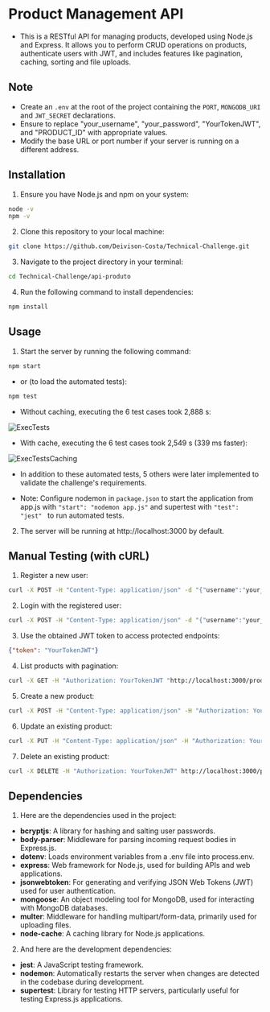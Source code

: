 # Product Management API
- This is a RESTful API for managing products, developed using Node.js and Express. It allows you to perform CRUD operations on products, authenticate users with JWT, and includes features like pagination, caching, sorting and file uploads.

## Note
- Create an `.env` at the root of the project containing the `PORT`, `MONGODB_URI` and `JWT_SECRET` declarations.
- Ensure to replace "your_username", "your_password", "YourTokenJWT", and "PRODUCT_ID" with appropriate values.
- Modify the base URL or port number if your server is running on a different address.

## Installation
1. Ensure you have Node.js and npm on your system:
```bash
node -v
npm -v
```
2. Clone this repository to your local machine:
```bash
git clone https://github.com/Deivison-Costa/Technical-Challenge.git
```
3. Navigate to the project directory in your terminal:
```bash
cd Technical-Challenge/api-produto
```
4. Run the following command to install dependencies:
```bash
npm install
```

## Usage
1. Start the server by running the following command:
```bash
npm start
```
- or (to load the automated tests):
```bash
npm test
```
- Without caching, executing the 6 test cases took 2,888 s:

![ExecTests](https://github.com/Deivison-Costa/Technical-Challenge/blob/main/ExecTests.png?raw=true)

- With cache, executing the 6 test cases took 2,549 s (339 ms faster):

![ExecTestsCaching](https://github.com/Deivison-Costa/Technical-Challenge/blob/main/ExecTestsCaching.png?raw=true)

- In addition to these automated tests, 5 others were later implemented to validate the challenge's requirements.

- Note: Configure nodemon in `package.json` to start the application from app.js with `"start": "nodemon app.js"` and supertest with `"test": "jest" ` to run automated tests.

2. The server will be running at http://localhost:3000 by default.

## Manual Testing (with cURL)
1. Register a new user:
```bash
curl -X POST -H "Content-Type: application/json" -d "{"username":"your_username","password":"your_password"}" http://localhost:3000/auth/register
```
2. Login with the registered user:
```bash
curl -X POST -H "Content-Type: application/json" -d "{"username":"your_username","password":"your_password"}" http://localhost:3000/auth/login
```
3. Use the obtained JWT token to access protected endpoints:
```json
{"token": "YourTokenJWT"}
```
4. List products with pagination:
```bash
curl -X GET -H "Authorization: YourTokenJWT "http://localhost:3000/products?page=1&limit=10&sortBy=name&sortOrder=asc""
```
5. Create a new product:
```bash
curl -X POST -H "Content-Type: application/json" -H "Authorization: YourTokenJWT" -d "{"name":"Product Name","description":"Product Description","price":19.99}" http://localhost:3000/products
```
6. Update an existing product:
```bash
curl -X PUT -H "Content-Type: application/json" -H "Authorization: YourTokenJWT" -d "{"name":"New Product Name","description":"New Product Description","price":29.99}" http://localhost:3000/products/PRODUCT_ID
```
7. Delete an existing product:
```bash
curl -X DELETE -H "Authorization: YourTokenJWT" http://localhost:3000/products/PRODUCT_ID
```

## Dependencies

1. Here are the dependencies used in the project:

- **bcryptjs**: A library for hashing and salting user passwords.
- **body-parser**: Middleware for parsing incoming request bodies in Express.js.
- **dotenv**: Loads environment variables from a .env file into process.env.
- **express**: Web framework for Node.js, used for building APIs and web applications.
- **jsonwebtoken**: For generating and verifying JSON Web Tokens (JWT) used for user authentication.
- **mongoose**: An object modeling tool for MongoDB, used for interacting with MongoDB databases.
- **multer**: Middleware for handling multipart/form-data, primarily used for uploading files.
- **node-cache**: A caching library for Node.js applications.

2. And here are the development dependencies:

- **jest**: A JavaScript testing framework.
- **nodemon**: Automatically restarts the server when changes are detected in the codebase during development.
- **supertest**: Library for testing HTTP servers, particularly useful for testing Express.js applications.
